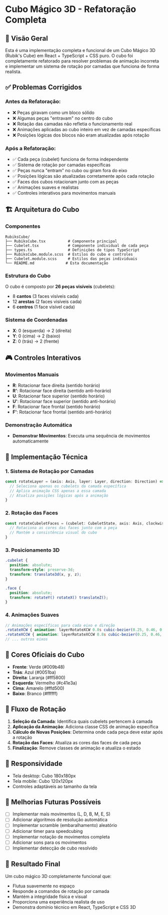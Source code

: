 # Cubo Mágico 3D - Refatoração Completa

## 🎯 Visão Geral
Esta é uma implementação completa e funcional de um Cubo Mágico 3D (Rubik's Cube) em React + TypeScript + CSS puro. O cubo foi completamente refatorado para resolver problemas de animação incorreta e implementar um sistema de rotação por camadas que funciona de forma realista.

## ✅ Problemas Corrigidos

### Antes da Refatoração:
- ❌ Peças giravam como um bloco sólido
- ❌ Algumas peças "entravam" no centro do cubo
- ❌ Rotação das camadas não refletia o funcionamento real
- ❌ Animações aplicadas ao cubo inteiro em vez de camadas específicas
- ❌ Posições lógicas dos blocos não eram atualizadas após rotação

### Após a Refatoração:
- ✅ Cada peça (cubelet) funciona de forma independente
- ✅ Sistema de rotação por camadas específicas
- ✅ Peças nunca "entram" no cubo ou giram fora do eixo
- ✅ Posições lógicas são atualizadas corretamente após cada rotação
- ✅ Faces dos cubos rotacionam junto com as peças
- ✅ Animações suaves e realistas
- ✅ Controles interativos para movimentos manuais

## 🏗️ Arquitetura do Cubo

### Componentes
```
RubiksCube/
├── RubiksCube.tsx          # Componente principal
├── Cubelet.tsx             # Componente individual de cada peça
├── types.ts                # Definições de tipos TypeScript
├── RubiksCube.module.scss  # Estilos do cubo e controles
├── Cubelet.module.scss     # Estilos das peças individuais
└── README.md              # Esta documentação
```

### Estrutura do Cubo
O cubo é composto por **26 peças visíveis** (cubelets):
- 8 **cantos** (3 faces visíveis cada)
- 12 **arestas** (2 faces visíveis cada)
- 6 **centros** (1 face visível cada)

### Sistema de Coordenadas
- **X**: 0 (esquerda) → 2 (direita)
- **Y**: 0 (cima) → 2 (baixo)
- **Z**: 0 (trás) → 2 (frente)

## 🎮 Controles Interativos

### Movimentos Manuais
- **R**: Rotacionar face direita (sentido horário)
- **R'**: Rotacionar face direita (sentido anti-horário)
- **U**: Rotacionar face superior (sentido horário)
- **U'**: Rotacionar face superior (sentido anti-horário)
- **F**: Rotacionar face frontal (sentido horário)
- **F'**: Rotacionar face frontal (sentido anti-horário)

### Demonstração Automática
- **Demonstrar Movimentos**: Executa uma sequência de movimentos automaticamente

## 🔧 Implementação Técnica

### 1. Sistema de Rotação por Camadas
```typescript
const rotateLayer = (axis: Axis, layer: Layer, direction: Direction) => {
  // Seleciona apenas os cubelets da camada específica
  // Aplica animação CSS apenas a essa camada
  // Atualiza posições lógicas após a animação
}
```

### 2. Rotação das Faces
```typescript
const rotateCubeletFaces = (cubelet: CubeletState, axis: Axis, clockwise: boolean) => {
  // Rotaciona as cores das faces junto com a peça
  // Mantém a consistência visual do cubo
}
```

### 3. Posicionamento 3D
```scss
.cubelet {
  position: absolute;
  transform-style: preserve-3d;
  transform: translate3d(x, y, z);
}

.face {
  position: absolute;
  transform: rotateY() rotateX() translateZ();
}
```

### 4. Animações Suaves
```scss
// Animações específicas para cada eixo e direção
.rotateXCW { animation: layerRotateXCW 0.8s cubic-bezier(0.25, 0.46, 0.45, 0.94); }
.rotateXCCW { animation: layerRotateXCCW 0.8s cubic-bezier(0.25, 0.46, 0.45, 0.94); }
// ... outros eixos
```

## 🎨 Cores Oficiais do Cubo
- **Frente**: Verde (#009b48)
- **Trás**: Azul (#0051ba)
- **Direita**: Laranja (#ff5800)
- **Esquerda**: Vermelho (#c41e3a)
- **Cima**: Amarelo (#ffd500)
- **Baixo**: Branco (#ffffff)

## 🔄 Fluxo de Rotação

1. **Seleção da Camada**: Identifica quais cubelets pertencem à camada
2. **Aplicação da Animação**: Adiciona classe CSS de animação específica
3. **Cálculo de Novas Posições**: Determina onde cada peça deve estar após a rotação
4. **Rotação das Faces**: Atualiza as cores das faces de cada peça
5. **Finalização**: Remove classes de animação e atualiza o estado

## 📱 Responsividade
- Tela desktop: Cubo 180x180px
- Tela mobile: Cubo 120x120px
- Controles adaptáveis ao tamanho da tela

## 🚀 Melhorias Futuras Possíveis
- [ ] Implementar mais movimentos (L, D, B, M, E, S)
- [ ] Adicionar algoritmos de resolução automática
- [ ] Implementar scramble (embaralhamento) aleatório
- [ ] Adicionar timer para speedcubing
- [ ] Implementar notação de movimentos completa
- [ ] Adicionar sons para os movimentos
- [ ] Implementar detecção de cubo resolvido

## 🎯 Resultado Final
Um cubo mágico 3D completamente funcional que:
- Flutua suavemente no espaço
- Responde a comandos de rotação por camada
- Mantém a integridade física e visual
- Proporciona uma experiência realista de uso
- Demonstra domínio técnico em React, TypeScript e CSS 3D
